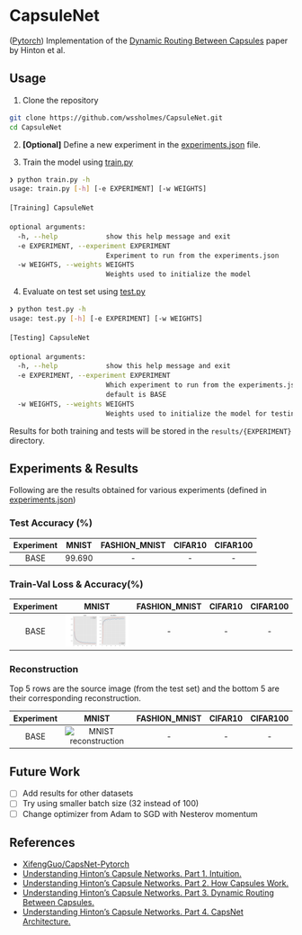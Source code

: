 # CapsuleNet
([Pytorch](https://pytorch.org)) Implementation of the [Dynamic Routing Between Capsules](https://arxiv.org/pdf/1710.09829.pdf) paper by Hinton et al.

## Usage

1. Clone the repository

``` sh
git clone https://github.com/wssholmes/CapsuleNet.git
cd CapsuleNet
```

2. **[Optional]** Define a new experiment in the [experiments.json](./experiments.json) file.

3. Train the model using [train.py](./train.py)

``` sh
❯ python train.py -h
usage: train.py [-h] [-e EXPERIMENT] [-w WEIGHTS]

[Training] CapsuleNet

optional arguments:
  -h, --help            show this help message and exit
  -e EXPERIMENT, --experiment EXPERIMENT
                        Experiment to run from the experiments.json
  -w WEIGHTS, --weights WEIGHTS
                        Weights used to initialize the model
```

4. Evaluate on test set using [test.py](./test.py)

``` sh
❯ python test.py -h
usage: test.py [-h] [-e EXPERIMENT] [-w WEIGHTS]

[Testing] CapsuleNet

optional arguments:
  -h, --help            show this help message and exit
  -e EXPERIMENT, --experiment EXPERIMENT
                        Which experiment to run from the experiments.json,
                        default is BASE
  -w WEIGHTS, --weights WEIGHTS
                        Weights used to initialize the model for testing.

```

Results for both training and tests will be stored in the `results/{EXPERIMENT}` directory.

## Experiments & Results

Following are the results obtained for various experiments (defined in [experiments.json](./experiments.json))

### Test Accuracy (%)

Experiment | MNIST| FASHION_MNIST | CIFAR10 | CIFAR100
:----------:|:----:|:-------------:|:-------:|:-------:
BASE        |99.690|      -        |   -     |    -

### Train-Val Loss & Accuracy(%)

Experiment | MNIST | FASHION_MNIST | CIFAR10 | CIFAR100
:---------:|:-----:|:-------------:|:-------:|:--------:
BASE | ![MNIST train-val loss & acc](./results/BASE_MNIST/plot.png) | - | - | -

### Reconstruction

Top 5 rows are the source image (from the test set) and the bottom 5 are their corresponding reconstruction.

Experiment | MNIST | FASHION_MNIST | CIFAR10 | CIFAR100
:---------:|:-----:|:-------------:|:-------:|:--------:
BASE | ![MNIST reconstruction](./results/BASE_MNIST/resconstruction.png) | - | - | -

## Future Work

- [ ] Add results for other datasets
- [ ] Try using smaller batch size (32 instead of 100)
- [ ] Change optimizer from Adam to SGD with Nesterov momentum

## References

* [XifengGuo/CapsNet-Pytorch](https://github.com/XifengGuo/CapsNet-Pytorch)
* [Understanding Hinton’s Capsule Networks. Part 1. Intuition.](https://pechyonkin.me/capsules-1/)
* [Understanding Hinton’s Capsule Networks. Part 2. How Capsules Work.](https://pechyonkin.me/capsules-2/)
* [Understanding Hinton’s Capsule Networks. Part 3. Dynamic Routing Between Capsules.](https://pechyonkin.me/capsules-3/)
* [Understanding Hinton’s Capsule Networks. Part 4. CapsNet Architecture.](https://pechyonkin.me/capsules-4/)
